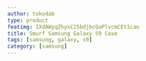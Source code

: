 ```yaml
---
author: tokodab
type: product
featimg: 1XdAWyqZhyxC25bdjbcQaPlvcmCEt1cao
title: Smurf Samsung Galaxy S9 Case
tags: [samsung, galaxy, s9]
category: [samsung]
---
```

